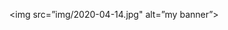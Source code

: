 <img src=”img/2020-04-14.jpg" alt=”my banner”>
                                                                                                               

